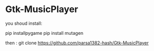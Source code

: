 # Gtk-MusicPlayer

you shoud install:

pip installpygame
pip install mutagen

then :
  git clone https://github.com/parsa1382-hash/Gtk-MusicPlayer
 
